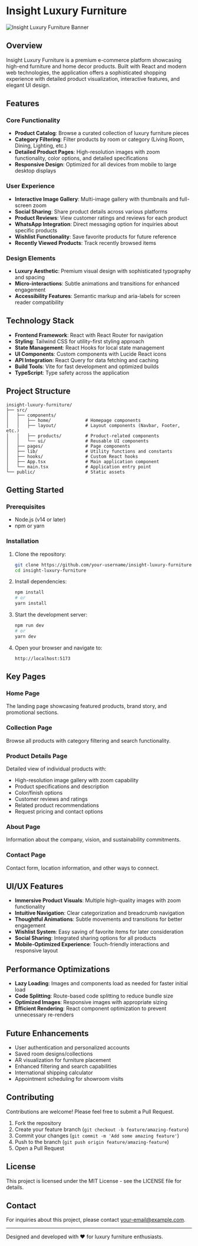 # Insight Luxury Furniture

![Insight Luxury Furniture Banner](https://images.unsplash.com/photo-1581428982868-e410dd047a90?q=80&w=1600&auto=format&fit=crop)

## Overview

Insight Luxury Furniture is a premium e-commerce platform showcasing high-end furniture and home decor products. Built with React and modern web technologies, the application offers a sophisticated shopping experience with detailed product visualization, interactive features, and elegant UI design.

## Features

### Core Functionality
- **Product Catalog**: Browse a curated collection of luxury furniture pieces
- **Category Filtering**: Filter products by room or category (Living Room, Dining, Lighting, etc.)
- **Detailed Product Pages**: High-resolution images with zoom functionality, color options, and detailed specifications
- **Responsive Design**: Optimized for all devices from mobile to large desktop displays

### User Experience
- **Interactive Image Gallery**: Multi-image gallery with thumbnails and full-screen zoom
- **Social Sharing**: Share product details across various platforms
- **Product Reviews**: View customer ratings and reviews for each product
- **WhatsApp Integration**: Direct messaging option for inquiries about specific products
- **Wishlist Functionality**: Save favorite products for future reference
- **Recently Viewed Products**: Track recently browsed items

### Design Elements
- **Luxury Aesthetic**: Premium visual design with sophisticated typography and spacing
- **Micro-interactions**: Subtle animations and transitions for enhanced engagement
- **Accessibility Features**: Semantic markup and aria-labels for screen reader compatibility

## Technology Stack

- **Frontend Framework**: React with React Router for navigation
- **Styling**: Tailwind CSS for utility-first styling approach
- **State Management**: React Hooks for local state management
- **UI Components**: Custom components with Lucide React icons
- **API Integration**: React Query for data fetching and caching
- **Build Tools**: Vite for fast development and optimized builds
- **TypeScript**: Type safety across the application

## Project Structure

```
insight-luxury-furniture/
├── src/
│   ├── components/
│   │   ├── home/             # Homepage components
│   │   ├── layout/           # Layout components (Navbar, Footer, etc.)
│   │   ├── products/         # Product-related components
│   │   └── ui/               # Reusable UI components
│   ├── pages/                # Page components
│   ├── lib/                  # Utility functions and constants
│   ├── hooks/                # Custom React hooks
│   ├── App.tsx               # Main application component
│   └── main.tsx              # Application entry point
└── public/                   # Static assets
```

## Getting Started

### Prerequisites

- Node.js (v14 or later)
- npm or yarn

### Installation

1. Clone the repository:
   ```bash
   git clone https://github.com/your-username/insight-luxury-furniture.git
   cd insight-luxury-furniture
   ```

2. Install dependencies:
   ```bash
   npm install
   # or
   yarn install
   ```

3. Start the development server:
   ```bash
   npm run dev
   # or
   yarn dev
   ```

4. Open your browser and navigate to:
   ```
   http://localhost:5173
   ```

## Key Pages

### Home Page
The landing page showcasing featured products, brand story, and promotional sections.

### Collection Page
Browse all products with category filtering and search functionality.

### Product Details Page
Detailed view of individual products with:
- High-resolution image gallery with zoom capability
- Product specifications and description
- Color/finish options
- Customer reviews and ratings
- Related product recommendations
- Request pricing and contact options

### About Page
Information about the company, vision, and sustainability commitments.

### Contact Page
Contact form, location information, and other ways to connect.

## UI/UX Features

- **Immersive Product Visuals**: Multiple high-quality images with zoom functionality
- **Intuitive Navigation**: Clear categorization and breadcrumb navigation
- **Thoughtful Animations**: Subtle movements and transitions for better engagement
- **Wishlist System**: Easy saving of favorite items for later consideration
- **Social Sharing**: Integrated sharing options for all products
- **Mobile-Optimized Experience**: Touch-friendly interactions and responsive layout

## Performance Optimizations

- **Lazy Loading**: Images and components load as needed for faster initial load
- **Code Splitting**: Route-based code splitting to reduce bundle size
- **Optimized Images**: Responsive images with appropriate sizing
- **Efficient Rendering**: React component optimization to prevent unnecessary re-renders

## Future Enhancements

- User authentication and personalized accounts
- Saved room designs/collections
- AR visualization for furniture placement
- Enhanced filtering and search capabilities
- International shipping calculator
- Appointment scheduling for showroom visits

## Contributing

Contributions are welcome! Please feel free to submit a Pull Request.

1. Fork the repository
2. Create your feature branch (`git checkout -b feature/amazing-feature`)
3. Commit your changes (`git commit -m 'Add some amazing feature'`)
4. Push to the branch (`git push origin feature/amazing-feature`)
5. Open a Pull Request

## License

This project is licensed under the MIT License - see the LICENSE file for details.

## Contact

For inquiries about this project, please contact [your-email@example.com](mailto:your-email@example.com).

---

Designed and developed with ❤️ for luxury furniture enthusiasts.
